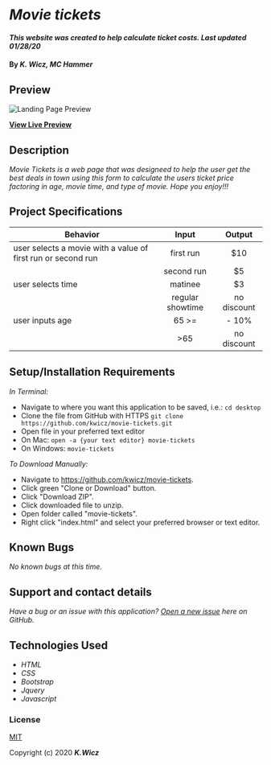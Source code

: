 # _Movie tickets_

#### _This website was created to help calculate ticket costs. Last updated 01/28/20_

#### By _**K. Wicz, MC Hammer**_


## Preview

![Landing Page Preview](/img/movie-tickets.png)

**[View Live Preview](https://kwicz.github.io/movie-tickets/)**

## Description

_Movie Tickets is a web page that was designeed to help the user get the best deals in town using this form to calculate the users ticket price factoring in age, movie time, and type of movie. Hope you enjoy!!!_

## Project Specifications

| Behavior | Input | Output |
|---|:---:|:---:|
| user selects a movie with a value of first run or second run| first run | $10  |
|   | second run | $5  |
| user selects time | matinee | $3 |
|  | regular showtime | no discount |
| user inputs age | 65 >=  | - 10% |
|   | >65 | no discount |
## Setup/Installation Requirements

_In Terminal:_

* Navigate to where you want this application to be saved, i.e.:
```cd desktop```
* Clone the file from GitHub with HTTPS
```git clone https://github.com/kwicz/movie-tickets.git```
* Open file in your preferred text editor
* On Mac: ```open -a {your text editor} movie-tickets```
* On Windows: ```movie-tickets```

_To Download Manually:_

* Navigate to https://github.com/kwicz/movie-tickets.
* Click green "Clone or Download" button.
* Click "Download ZIP".
* Click downloaded file to unzip.
* Open folder called "movie-tickets".
* Right click "index.html" and select your preferred browser or text editor.

## Known Bugs

_No known bugs at this time._

## Support and contact details

_Have a bug or an issue with this application? [Open a new issue](https://github.com/kwicz/movie-tickets/issues) here on GitHub._

## Technologies Used

* _HTML_
* _CSS_
* _Bootstrap_
* _Jquery_
* _Javascript_


### License

[MIT](https://choosealicense.com/licenses/mit/)

Copyright (c) 2020 **_K.Wicz_**